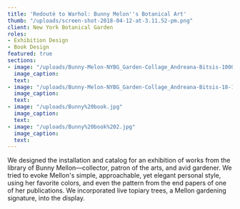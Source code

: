 ```yaml
---
title: 'Redouté to Warhol: Bunny Melon''s Botanical Art'
thumb: "/uploads/screen-shot-2018-04-12-at-3.11.52-pm.png"
client: New York Botanical Garden
roles:
- Exhibition Design
- Book Design
featured: true
sections:
- image: "/uploads/Bunny-Melon-NYBG_Garden-Collage_Andreana-Bitsis-1000x662.jpg"
  image_caption: 
  text: 
- image: "/uploads/Bunny-Melon-NYBG_Garden-Collage_Andreana-Bitsis-18-1000x662.jpg"
  image_caption: 
  text: 
- image: "/uploads/Bunny%20book.jpg"
  image_caption: 
  text: 
- image: "/uploads/Bunny%20book%202.jpg"
  image_caption: 
  text: 
---
```


We designed the installation and catalog for an exhibition of works from the library of Bunny Mellon—collector, patron of the arts, and avid gardener. We tried to evoke Mellon's simple, approachable, yet elegant personal style, using her favorite colors, and even the pattern from the end papers of one of her publications. We incorporated live topiary trees, a Mellon gardening signature, into the display.
